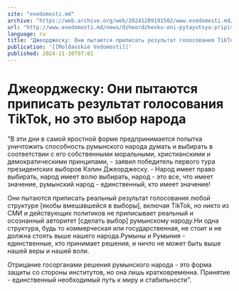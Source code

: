 ```yaml
---
site: "evedomosti.md"
archive: "https://web.archive.org/web/20241209191502/www.evedomosti.md/news/dzheordzhesku-oni-pytayutsya-pripisat-rezultat-golosovaniya"
url: "http://www.evedomosti.md/news/dzheordzhesku-oni-pytayutsya-pripisat-rezultat-golosovaniya"
language: ru
title: "Джеорджеску: Они пытаются приписать результат голосования TikTok, но это выбор народа"
publication: '[[Moldavskie Vedomosti]]'
published: 2024-11-30T07:01
---
```


# Джеорджеску: Они пытаются приписать результат голосования TikTok, но это выбор народа

"В эти дни в самой яростной форме предпринимается попытка уничтожить способность румынского народа думать и выбирать в соответствии с его собственными моральными, христианскими и демократическими принципами, - заявил победитель первого тура президентских выборов Кэлин Джеорджеску. - Народ имеет право выбирать, народ имеет волю выбирать, народ - это все, что имеет значение, румынский народ - единственный, кто имеет значение!

Они пытаются приписать реальный результат голосования любой структуре [якобы вмешавшейся в выборы], включая TikTok, но никто из СМИ и действующих политиков не приписывает реальный и осознанный авторитет [сделать выбор] румынскому народу.Ни одна структура, будь то коммерческая или государственная, не стоит и не должна стоять выше нашего народа.Румыны и Румыния - единственные, кто принимает решения, и ничто не может быть выше нашей веры и нашей воли.

Отрицание госорганами решения румынского народа - это форма защиты со стороны институтов, но она лишь кратковременна. Принятие - единственный необходимый путь к миру и стабильности".